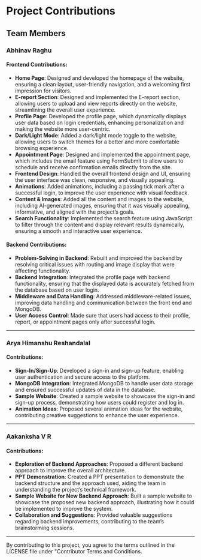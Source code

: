 # Project Contributions

## Team Members

### Abhinav Raghu

#### Frontend Contributions:
- **Home Page**: Designed and developed the homepage of the website, ensuring a clean layout, user-friendly navigation, and a welcoming first impression for visitors.
- **E-report Section**: Designed and implemented the E-report section, allowing users to upload and view reports directly on the website, streamlining the overall user experience.
- **Profile Page**: Developed the profile page, which dynamically displays user data based on login credentials, enhancing personalization and making the website more user-centric.
- **Dark/Light Mode**: Added a dark/light mode toggle to the website, allowing users to switch themes for a better and more comfortable browsing experience.
- **Appointment Page**: Designed and implemented the appointment page, which includes the email feature using FormSubmit to allow users to schedule and receive confirmation emails directly from the site.
- **Frontend Design**: Handled the overall frontend design and UI, ensuring the user interface was clean, responsive, and visually appealing.
- **Animations**: Added animations, including a passing tick mark after a successful login, to improve the user experience with visual feedback.
- **Content & Images**: Added all the content and images to the website, including AI-generated images, ensuring that it was visually appealing, informative, and aligned with the project’s goals.
- **Search Functionality**: Implemented the search feature using JavaScript to filter through the content and display relevant results dynamically, ensuring a smooth and interactive user experience.

#### Backend Contributions:
- **Problem-Solving in Backend**: Rebuilt and improved the backend by resolving critical issues with routing and image display that were affecting functionality.
- **Backend Integration**: Integrated the profile page with backend functionality, ensuring that the displayed data is accurately fetched from the database based on user login.
- **Middleware and Data Handling**: Addressed middleware-related issues, improving data handling and communication between the front end and MongoDB.
- **User Access Control**: Made sure that users had access to their profile, report, or appointment pages only after successful login.

---

### Arya Himanshu Reshandalal

#### Contributions:
- **Sign-In/Sign-Up**: Developed a sign-in and sign-up feature, enabling user authentication and secure access to the platform.
- **MongoDB Integration**: Integrated MongoDB to handle user data storage and ensured successful updates of data in the database.
- **Sample Website**: Created a sample website to showcase the sign-in and sign-up process, demonstrating how users could register and log in.
- **Animation Ideas**: Proposed several animation ideas for the website, contributing creative suggestions to enhance the user experience.

---

### Aakanksha V R

#### Contributions:
- **Exploration of Backend Approaches**: Proposed a different backend approach to improve the overall architecture.
- **PPT Demonstration**: Created a PPT presentation to demonstrate the backend structure and the approach used, aiding the team in understanding the project’s technical framework.
- **Sample Website for New Backend Approach**: Built a sample website to showcase the proposed new backend approach, illustrating how it could be implemented to improve the system.
- **Collaboration and Suggestions**: Provided valuable suggestions regarding backend improvements, contributing to the team’s brainstorming sessions.

---

By contributing to this project, you agree to the terms outlined in the LICENSE file under "Contributor Terms and Conditions.
